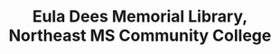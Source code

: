 ---
layout: repo
title: "Eula Dees Memorial Library, Northeast MS Community College"
id: 23256
permalink: repos/23256/
---